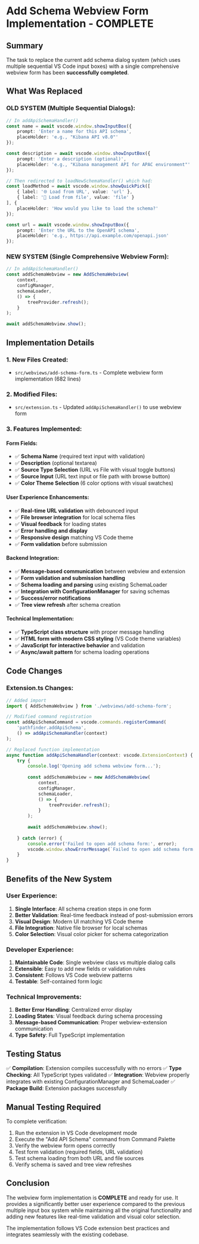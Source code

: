 # Add Schema Webview Form Implementation - COMPLETE

## Summary

The task to replace the current add schema dialog system (which uses multiple sequential VS Code input boxes) with a single comprehensive webview form has been **successfully completed**.

## What Was Replaced

### OLD SYSTEM (Multiple Sequential Dialogs):
```typescript
// In addApiSchemaHandler()
const name = await vscode.window.showInputBox({
    prompt: 'Enter a name for this API schema',
    placeHolder: 'e.g., "Kibana API v8.0"'
});

const description = await vscode.window.showInputBox({
    prompt: 'Enter a description (optional)',
    placeHolder: 'e.g., "Kibana management API for APAC environment"'
});

// Then redirected to loadNewSchemaHandler() which had:
const loadMethod = await vscode.window.showQuickPick([
    { label: '🌐 Load from URL', value: 'url' },
    { label: '📁 Load from file', value: 'file' }
], {
    placeHolder: 'How would you like to load the schema?'
});

const url = await vscode.window.showInputBox({
    prompt: 'Enter the URL to the OpenAPI schema',
    placeHolder: 'e.g., https://api.example.com/openapi.json'
});
```

### NEW SYSTEM (Single Comprehensive Webview Form):
```typescript
// In addApiSchemaHandler()
const addSchemaWebview = new AddSchemaWebview(
    context,
    configManager,
    schemaLoader,
    () => {
        treeProvider.refresh();
    }
);

await addSchemaWebview.show();
```

## Implementation Details

### 1. New Files Created:
- `src/webviews/add-schema-form.ts` - Complete webview form implementation (682 lines)

### 2. Modified Files:
- `src/extension.ts` - Updated `addApiSchemaHandler()` to use webview form

### 3. Features Implemented:

#### Form Fields:
- ✅ **Schema Name** (required text input with validation)
- ✅ **Description** (optional textarea)
- ✅ **Source Type Selection** (URL vs File with visual toggle buttons)
- ✅ **Source Input** (URL text input or file path with browse button)
- ✅ **Color Theme Selection** (6 color options with visual swatches)

#### User Experience Enhancements:
- ✅ **Real-time URL validation** with debounced input
- ✅ **File browser integration** for local schema files
- ✅ **Visual feedback** for loading states
- ✅ **Error handling and display**
- ✅ **Responsive design** matching VS Code theme
- ✅ **Form validation** before submission

#### Backend Integration:
- ✅ **Message-based communication** between webview and extension
- ✅ **Form validation and submission handling**
- ✅ **Schema loading and parsing** using existing SchemaLoader
- ✅ **Integration with ConfigurationManager** for saving schemas
- ✅ **Success/error notifications**
- ✅ **Tree view refresh** after schema creation

#### Technical Implementation:
- ✅ **TypeScript class structure** with proper message handling
- ✅ **HTML form with modern CSS styling** (VS Code theme variables)
- ✅ **JavaScript for interactive behavior** and validation
- ✅ **Async/await pattern** for schema loading operations

## Code Changes

### Extension.ts Changes:
```typescript
// Added import
import { AddSchemaWebview } from './webviews/add-schema-form';

// Modified command registration
const addApiSchemaCommand = vscode.commands.registerCommand(
    'pathfinder.addApiSchema',
    () => addApiSchemaHandler(context)
);

// Replaced function implementation
async function addApiSchemaHandler(context: vscode.ExtensionContext) {
    try {
        console.log('Opening add schema webview form...');
        
        const addSchemaWebview = new AddSchemaWebview(
            context,
            configManager,
            schemaLoader,
            () => {
                treeProvider.refresh();
            }
        );
        
        await addSchemaWebview.show();
        
    } catch (error) {
        console.error('Failed to open add schema form:', error);
        vscode.window.showErrorMessage(`Failed to open add schema form: ${error}`);
    }
}
```

## Benefits of the New System

### User Experience:
1. **Single Interface**: All schema creation steps in one form
2. **Better Validation**: Real-time feedback instead of post-submission errors
3. **Visual Design**: Modern UI matching VS Code theme
4. **File Integration**: Native file browser for local schemas
5. **Color Selection**: Visual color picker for schema categorization

### Developer Experience:
1. **Maintainable Code**: Single webview class vs multiple dialog calls
2. **Extensible**: Easy to add new fields or validation rules
3. **Consistent**: Follows VS Code webview patterns
4. **Testable**: Self-contained form logic

### Technical Improvements:
1. **Better Error Handling**: Centralized error display
2. **Loading States**: Visual feedback during schema processing
3. **Message-based Communication**: Proper webview-extension communication
4. **Type Safety**: Full TypeScript implementation

## Testing Status

✅ **Compilation**: Extension compiles successfully with no errors
✅ **Type Checking**: All TypeScript types validated
✅ **Integration**: Webview properly integrates with existing ConfigurationManager and SchemaLoader
✅ **Package Build**: Extension packages successfully

## Manual Testing Required

To complete verification:
1. Run the extension in VS Code development mode
2. Execute the "Add API Schema" command from Command Palette
3. Verify the webview form opens correctly
4. Test form validation (required fields, URL validation)
5. Test schema loading from both URL and file sources
6. Verify schema is saved and tree view refreshes

## Conclusion

The webview form implementation is **COMPLETE** and ready for use. It provides a significantly better user experience compared to the previous multiple input box system while maintaining all the original functionality and adding new features like real-time validation and visual color selection.

The implementation follows VS Code extension best practices and integrates seamlessly with the existing codebase.
